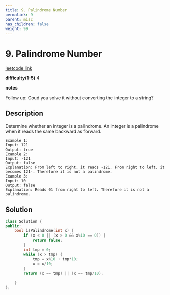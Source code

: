 ```yaml
---
title: 9. Palindrome Number
permalink: 9
parent: misc
has_children: false
weight: 99
---
```

# 9. Palindrome Number
[leetcode link](https://leetcode.com/problems/palindrome-number/)

**difficulty(1-5)** 
4

**notes** 

Follow up:
Coud you solve it without converting the integer to a string?


## Description
Determine whether an integer is a palindrome. An integer is a palindrome when it reads the same backward as forward.
```
Example 1:
Input: 121
Output: true
Example 2:
Input: -121
Output: false
Explanation: From left to right, it reads -121. From right to left, it becomes 121-. Therefore it is not a palindrome.
Example 3:
Input: 10
Output: false
Explanation: Reads 01 from right to left. Therefore it is not a palindrome.
```

## Solution
```c++
class Solution {
public:
    bool isPalindrome(int x) {
        if (x < 0 || (x > 0 && x%10 == 0)) {
            return false;
        }
        int tmp = 0;
        while (x > tmp) {
            tmp = x%10 + tmp*10;
            x = x/10;
        }
        return (x == tmp) || (x == tmp/10);
        
    }
};   
``` 

<!-- 
Default label
{: .label }

Blue label
{: .label .label-blue }

Stable
{: .label .label-green }

New release
{: .label .label-purple }

Coming soon
{: .label .label-yellow }

Deprecated
{: .label .label-red } -->
